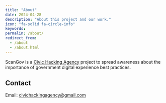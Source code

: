 ```yaml
---
title: "About"
date: 2024-04-28
description: "About this project and our work."
icon: "fa-solid fa-circle-info"
keywords: 
permalin: /about/
redirect_from:
  - /about
  - /about.html
---
```


ScanGov is a [Civic Hacking Agency](https://civichackingagency.org) project to spread awareness about the importance of government digital experience best practices.

## Contact

Email: <civichackingagency@gmail.com>
